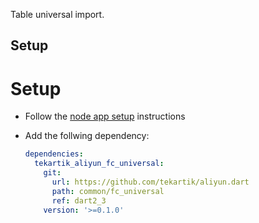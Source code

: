 Table universal import.

## Setup

# Setup

- Follow the [node app setup](https://github.com/tekartik/app_node_utils.dart/tree/master/app_build) instructions

- Add the follwing dependency:

  ```yaml
  dependencies:
    tekartik_aliyun_fc_universal:
      git:
        url: https://github.com/tekartik/aliyun.dart
        path: common/fc_universal
        ref: dart2_3
      version: '>=0.1.0'
  ```